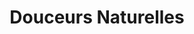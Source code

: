 ---
title: "Douceurs Naturelles"
url: /ouistreham/douceurs-naturelles/
shop: décoration intérieure
---